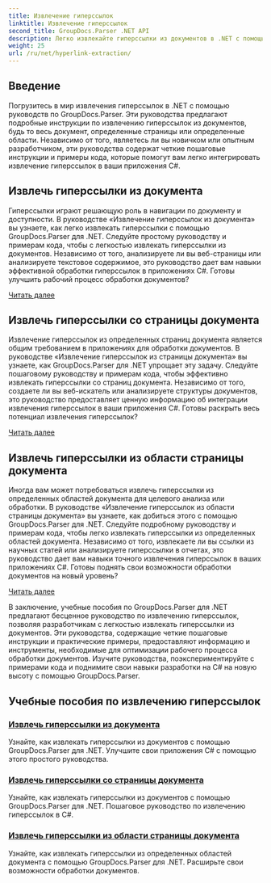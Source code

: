```yaml
---
title: Извлечение гиперссылок
linktitle: Извлечение гиперссылок
second_title: GroupDocs.Parser .NET API
description: Легко извлекайте гиперссылки из документов в .NET с помощью GroupDocs.Parser. Усовершенствуйте свои приложения C# с помощью пошаговых руководств по извлечению гиперссылок.
weight: 25
url: /ru/net/hyperlink-extraction/
---
```

## Введение

Погрузитесь в мир извлечения гиперссылок в .NET с помощью руководств по GroupDocs.Parser. Эти руководства предлагают подробные инструкции по извлечению гиперссылок из документов, будь то весь документ, определенные страницы или определенные области. Независимо от того, являетесь ли вы новичком или опытным разработчиком, эти руководства содержат четкие пошаговые инструкции и примеры кода, которые помогут вам легко интегрировать извлечение гиперссылок в ваши приложения C#.

## Извлечь гиперссылки из документа

Гиперссылки играют решающую роль в навигации по документу и доступности. В руководстве «Извлечение гиперссылок из документа» вы узнаете, как легко извлекать гиперссылки с помощью GroupDocs.Parser для .NET. Следуйте простому руководству и примерам кода, чтобы с легкостью извлекать гиперссылки из документов. Независимо от того, анализируете ли вы веб-страницы или анализируете текстовое содержимое, это руководство дает вам навыки эффективной обработки гиперссылок в приложениях C#. Готовы улучшить рабочий процесс обработки документов?

[Читать далее](./extract-hyperlinks-from-document/)

## Извлечь гиперссылки со страницы документа

Извлечение гиперссылок из определенных страниц документа является общим требованием в приложениях для обработки документов. В руководстве «Извлечение гиперссылок из страницы документа» вы узнаете, как GroupDocs.Parser для .NET упрощает эту задачу. Следуйте пошаговому руководству и примерам кода, чтобы эффективно извлекать гиперссылки со страниц документа. Независимо от того, создаете ли вы веб-искатель или анализируете структуры документов, это руководство предоставляет ценную информацию об интеграции извлечения гиперссылок в ваши приложения C#. Готовы раскрыть весь потенциал извлечения гиперссылок?

[Читать далее](./extract-hyperlinks-from-document-page/)

## Извлечь гиперссылки из области страницы документа

Иногда вам может потребоваться извлечь гиперссылки из определенных областей документа для целевого анализа или обработки. В руководстве «Извлечение гиперссылок из области страницы документа» вы узнаете, как добиться этого с помощью GroupDocs.Parser для .NET. Следуйте подробному руководству и примерам кода, чтобы легко извлекать гиперссылки из определенных областей документа. Независимо от того, извлекаете ли вы ссылки из научных статей или анализируете гиперссылки в отчетах, это руководство дает вам навыки точного извлечения гиперссылок в ваших приложениях C#. Готовы поднять свои возможности обработки документов на новый уровень?

[Читать далее](./extract-hyperlinks-from-document-page-area/)

В заключение, учебные пособия по GroupDocs.Parser для .NET предлагают бесценное руководство по извлечению гиперссылок, позволяя разработчикам с легкостью извлекать гиперссылки из документов. Эти руководства, содержащие четкие пошаговые инструкции и практические примеры, предоставляют информацию и инструменты, необходимые для оптимизации рабочего процесса обработки документов. Изучите руководства, поэкспериментируйте с примерами кода и поднимите свои навыки разработки на C# на новую высоту с помощью GroupDocs.Parser.
## Учебные пособия по извлечению гиперссылок
### [Извлечь гиперссылки из документа](./extract-hyperlinks-from-document/)
Узнайте, как извлекать гиперссылки из документов с помощью GroupDocs.Parser для .NET. Улучшите свои приложения C# с помощью этого простого руководства.
### [Извлечь гиперссылки со страницы документа](./extract-hyperlinks-from-document-page/)
Узнайте, как извлекать гиперссылки из документов с помощью GroupDocs.Parser для .NET. Пошаговое руководство по извлечению гиперссылок в C#.
### [Извлечь гиперссылки из области страницы документа](./extract-hyperlinks-from-document-page-area/)
Узнайте, как извлекать гиперссылки из определенных областей документа с помощью GroupDocs.Parser для .NET. Расширьте свои возможности обработки документов.